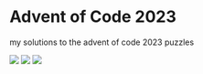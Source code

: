 # Advent of Code 2023

my solutions to the advent of code 2023 puzzles

![](https://img.shields.io/badge/day%20📅-2-blue)    ![](https://img.shields.io/badge/stars%20⭐-2-yellow)    ![](https://img.shields.io/badge/days%20completed-1-red)
